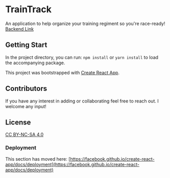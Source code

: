 # TrainTrack

An application to help organize your training regiment so you're race-ready!
[Backend Link](https://github.com/hellobontempo/train-track-backend)

## Getting Start

In the project directory, you can run: `npm install` or `yarn install` to load the accompanying package.

This project was bootstrapped with [Create React App](https://github.com/facebook/create-react-app).

## Contributors

If you have any interest in adding or collaborating feel free to reach out. I welcome any input!

## License

[CC BY-NC-SA 4.0](https://creativecommons.org/licenses/by-nc-sa/4.0/)

### Deployment

This section has moved here: [https://facebook.github.io/create-react-app/docs/deployment](https://facebook.github.io/create-react-app/docs/deployment)
